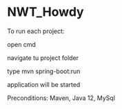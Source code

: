 # NWT_Howdy
To run each project:

open cmd

navigate tu project folder

type mvn spring-boot:run

application will be started

Preconditions: Maven, Java 12, MySql
